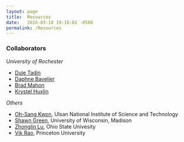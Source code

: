 ```yaml
---
layout: page
title:  Resources
date:   2016-03-18 19:16:02 -0500
permalink: /Resources
---
```




### Collaborators
*University of Rochester* 

- [Duje Tadin][Tadin]
- [Daphne Bavelier][Bavelier]
- [Brad Mahon][Mahon]
- [Krystel Huxlin][Huxlin]




*Others*

- [Oh-Sang Kwon][Kwon], Ulsan National Institute of Science and Technology
- [Shawn Green][Green], University of Wisconsin, Madison
- [Zhonglin Lu][Lu], Ohio State Univesity
- [Vik Rao][Rao], Princeton University


[Bavelier]:http://cms.unige.ch/fapse/people/bavelier
[Tadin]:http://www.bcs.rochester.edu/people/duje/
[Mahon]:http://caoslab.bcs.rochester.edu/
[Huxlin]:https://www.urmc.rochester.edu/eye-institute/research/labs/huxlin-lab.aspx

[Kwon]: http://pal.unist.ac.kr/
[Lu]:http://lobes.osu.edu/
[Green]:http://greenlab.psych.wisc.edu/
[Rao]: http://www.princeton.edu/~bejjanki/



